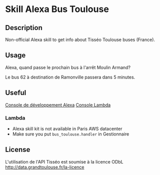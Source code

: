 # Skill Alexa Bus Toulouse

## Description

Non-official Alexa skill to get info about Tisséo Toulouse buses (France).

## Usage

Alexa, quand passe le prochain bus à l'arrêt Moulin Armand?

Le bus 62 à destination de Ramonville passera dans 5 minutes.

## Useful

[Console de développement Alexa](https://developer.amazon.com/alexa/console/ask)
[Console Lambda](https://eu-west-1.console.aws.amazon.com/lambda/home?region=eu-west-1)

### Lambda 

- Alexa skill kit is not available in Paris AWS datacenter
- Make sure you put `bus_toulouse.handler` in Gestionnaire

## License

L'utilisation de l'API Tisséo est soumise à la licence ODbL <http://data.grandtoulouse.fr/la-licence>